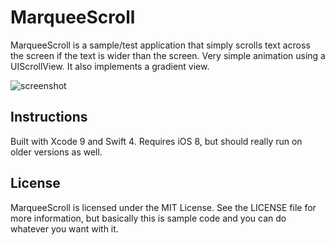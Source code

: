 MarqueeScroll
=============

MarqueeScroll is a sample/test application that simply scrolls text across the screen if the text is wider than the screen. Very simple animation using a UIScrollView. It also implements a gradient view.




![screenshot](https://user-images.githubusercontent.com/5750647/27009319-ac450b00-4e3f-11e7-920e-eb71e6002170.PNG)


Instructions
------------

Built with Xcode 9 and Swift 4. Requires iOS 8, but should really run on older versions as well.



License
-------

MarqueeScroll is licensed under the MIT License. See the LICENSE file for more information, but basically this is sample code and you can do whatever you want with it.
